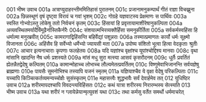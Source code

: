 001  	भीष्म उवाच
001a	अत्राप्युदाहरन्तीममितिहासं पुरातनम्
001c	प्रजानामनुकम्पार्थं गीतं राज्ञा विचख्नुना
002a	छिन्नस्थूणं वृषं दृष्ट्वा विरावं च गवां भृशम्
002c	गोग्रहे यज्ञवाटस्य प्रेक्षमाणः स पार्थिवः
003a	स्वस्ति गोभ्योऽस्तु लोकेषु ततो निर्वचनं कृतम्
003c	हिंसायां हि प्रवृत्तायामाशीरेषानुकल्पिता
004a	अव्यवस्थितमर्यादैर्विमूढैर्नास्तिकैर्नरैः
004c	संशयात्मभिरव्यक्तैर्हिंसा समनुकीर्तिता
005a	सर्वकर्मस्वहिंसा हि धर्मात्मा मनुरब्रवीत्
005c	कामरागाद्विहिंसन्ति बहिर्वेद्यां पशून्नराः
006a	तस्मात्प्रमाणतः कार्यो धर्मः सूक्ष्मो विजानता
006c	अहिंसैव हि सर्वेभ्यो धर्मेभ्यो ज्यायसी मता
007a	उपोष्य संशितो भूत्वा हित्वा वेदकृताः श्रुतीः
007c	आचार इत्यनाचाराः कृपणाः फलहेतवः
008a	यदि यज्ञांश्च वृक्षांश्च यूपांश्चोद्दिश्य मानवाः
008c	वृथा मांसानि खादन्ति नैष धर्मः प्रशस्यते
009a	मांसं मधु सुरा मत्स्या आसवं कृसरौदनम्
009c	धूर्तैः प्रवर्तितं ह्येतन्नैतद्वेदेषु कल्पितम्
010a	कामान्मोहाच्च लोभाच्च लौल्यमेतत्प्रवर्तितम्
010c	विष्णुमेवाभिजानन्ति सर्वयज्ञेषु ब्राह्मणाः
010e	पायसैः सुमनोभिश्च तस्यापि यजनं स्मृतम्
011a	यज्ञियाश्चैव ये वृक्षा वेदेषु परिकल्पिताः
011c	यच्चापि किञ्चित्कर्तव्यमन्यच्चोक्षैः सुसंस्कृतम्
011e	महासत्त्वैः शुद्धभावैः सर्वं देवार्हमेव तत्
012  	युधिष्ठिर उवाच
012a	शरीरमापदश्चापि विवदन्त्यविहिंसतः
012c	कथं यात्रा शरीरस्य निरारम्भस्य सेत्स्यति
013  	भीष्म उवाच
013a	यथा शरीरं न ग्लायेन्नेयान्मृत्युवशं यथा
013c	तथा कर्मसु वर्तेत समर्थो धर्ममाचरेत्

